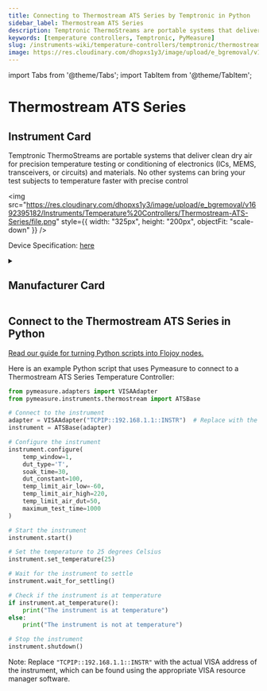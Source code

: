 ```yaml
---
title: Connecting to Thermostream ATS Series by Temptronic in Python
sidebar_label: Thermostream ATS Series
description: Temptronic ThermoStreams are portable systems that deliver clean dry air for precision temperature testing or conditioning of electronics (ICs, MEMS, transceivers, or circuits) and materials. No other systems can bring your test subjects to temperature faster with precise control
keywords: [temperature controllers, Temptronic, PyMeasure]
slug: /instruments-wiki/temperature-controllers/temptronic/thermostream-ats-series
image: https://res.cloudinary.com/dhopxs1y3/image/upload/e_bgremoval/v1692395182/Instruments/Temperature%20Controllers/Thermostream-ATS-Series/file.png
---
```


import Tabs from '@theme/Tabs';
import TabItem from '@theme/TabItem';

# Thermostream ATS Series

## Instrument Card

<div className="flex">

<div>

Temptronic ThermoStreams are portable systems that deliver clean dry air for precision temperature testing or conditioning of electronics (ICs, MEMS, transceivers, or circuits) and materials. No other systems can bring your test subjects to temperature faster with precise control

</div>

<img src="https://res.cloudinary.com/dhopxs1y3/image/upload/e_bgremoval/v1692395182/Instruments/Temperature%20Controllers/Thermostream-ATS-Series/file.png" style={{ width: "325px", height: "200px", objectFit: "scale-down" }} />

</div>

<div className="flex text-center">

<p>Device Specification: <a target="\_blank" href="https://www.intestthermal.com/temptronic/brochure-request?brochure_title=ATS-605%20THERMOSTREAM%C2%AE%20DATASHEET%20AND%20SPECIFICATIONS&brand_interest=Temptronic&brand_sub_folder=temptronic&file_name=TemperatureForcing_ATS605.pdf&product=ThermoStream&hsLang=en">here</a></p>

</div>

<details style={{ marginTop: "15px"}}>
<summary><h2>Manufacturer Card</h2></summary>

<img src="https://res.cloudinary.com/dhopxs1y3/image/upload/v1692806163/Instruments/Vendor%20Logos/Temptronic.png" style={{ width: "100%", height: "170px",objectFit: "scale-down" }} />

**Temptronic** temperature forcing systems, are designed for testing and characterization of semiconductors, ICs, chips, electronics, and materials.

<ul>
  <li>Headquarters: USA</li>
  <li>Yearly Revenue (millions, USD): 19.0</li>
  <li>Vendor Website: <a href="https://www.intestthermal.com/temptronic">here</a></li>
</ul>
</details>

## Connect to the Thermostream ATS Series in Python

[Read our guide for turning Python scripts into Flojoy nodes.](https://docs.flojoy.ai/custom-nodes/creating-custom-node/)
<Tabs>
<TabItem value="PyMeasure" label="PyMeasure">

Here is an example Python script that uses Pymeasure to connect to a Thermostream ATS Series Temperature Controller:

```python
from pymeasure.adapters import VISAAdapter
from pymeasure.instruments.thermostream import ATSBase

# Connect to the instrument
adapter = VISAAdapter("TCPIP::192.168.1.1::INSTR")  # Replace with the actual IP address of the instrument
instrument = ATSBase(adapter)

# Configure the instrument
instrument.configure(
    temp_window=1,
    dut_type='T',
    soak_time=30,
    dut_constant=100,
    temp_limit_air_low=-60,
    temp_limit_air_high=220,
    temp_limit_air_dut=50,
    maximum_test_time=1000
)

# Start the instrument
instrument.start()

# Set the temperature to 25 degrees Celsius
instrument.set_temperature(25)

# Wait for the instrument to settle
instrument.wait_for_settling()

# Check if the instrument is at temperature
if instrument.at_temperature():
    print("The instrument is at temperature")
else:
    print("The instrument is not at temperature")

# Stop the instrument
instrument.shutdown()
```

Note: Replace `"TCPIP::192.168.1.1::INSTR"` with the actual VISA address of the instrument, which can be found using the appropriate VISA resource manager software.

</TabItem>
</Tabs>